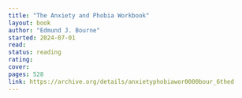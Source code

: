 ```yaml
---
title: "The Anxiety and Phobia Workbook"
layout: book
author: "Edmund J. Bourne"
started: 2024-07-01
read:
status: reading
rating:
cover:
pages: 528
link: https://archive.org/details/anxietyphobiawor0000bour_6thed
---
```


